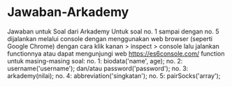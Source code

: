 # Jawaban-Arkademy
Jawaban untuk Soal dari Arkademy
Untuk soal no. 1 sampai dengan no. 5 dijalankan melalui console dengan menggunakan web browser (seperti Google Chrome) dengan cara klik kanan > inspect > console lalu jalankan functionnya atau dapat mengunjungi web https://es6console.com/
function untuk masing-masing soal:
no. 1: biodata('name', age);
no. 2: username('username'); dan/atau password('password');
no. 3: arkademy(nilai);
no. 4: abbreviation('singkatan');
no. 5: pairSocks('array');
